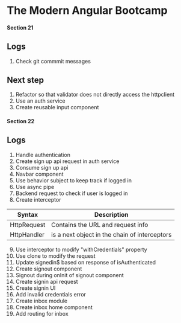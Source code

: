 # The Modern Angular Bootcamp
#### Section 21

## Logs
1. Check git commmit messages

## Next step
1. Refactor so that validator does not directly access the httpclient
2. Use an auth service
3. Create reusable input component

#### Section 22

## Logs
1. Handle authentication
2. Create sign up api request in auth service
3. Consume sign up api
4. Navbar component
5. Use behavior subject to keep track if logged in
6. Use async pipe
7. Backend request to check if user is logged in
8. Create interceptor

| Syntax      | Description                      |
| ----------- |----------------------------------|
| HttpRequest      | Contains the URL and request info |
| HttpHandler   | is a next object in the chain of interceptors|

9. Use interceptor to modify "withCredentials" property
10. Use clone to modify the request
11. Update signedin$ based on response of isAuthenticated
12. Create signout component
13. Signout during onInit of signout component
14. Create signin api request
15. Create signin UI
16. Add invalid credentials error
17. Create inbox module
18. Create inbox home component
19. Add routing for inbox
